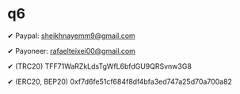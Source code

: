 # q6


✔  Paypal: sheikhnayemm9@gmail.com

✔  Payoneer: rafaelteixei00@gmail.com

✔  (TRC20) TFF71WaRZkLdsTgWfL6bfdGU9QRSvnw3G8

✔  (ERC20, BEP20) 0xf7d6fe51cf684f8df4bfa3ed747a25d70a700a82
